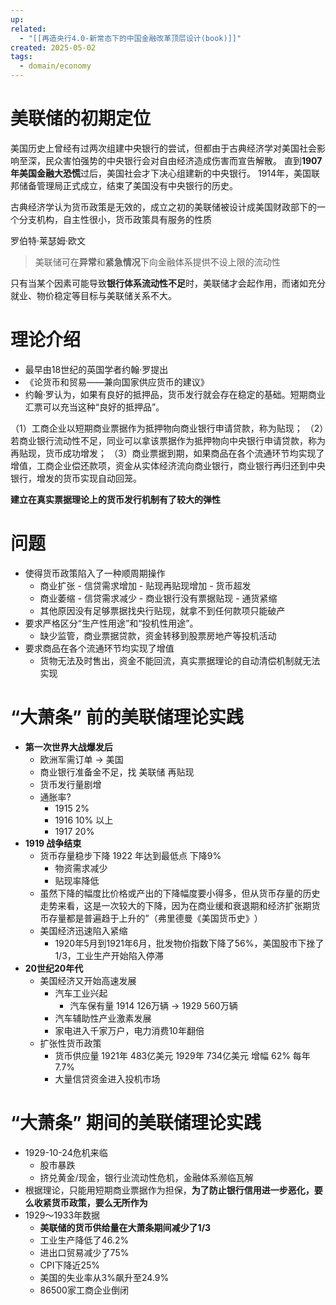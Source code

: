 ```yaml
---
up: 
related:
  - "[[再造央行4.0-新常态下的中国金融改革顶层设计(book)]]"
created: 2025-05-02
tags:
  - domain/economy
---
```


# 美联储的初期定位


美国历史上曾经有过两次组建中央银行的尝试，但都由于古典经济学对美国社会影响至深，民众害怕强势的中央银行会对自由经济造成伤害而宣告解散。
直到**1907年美国金融大恐慌**过后，美国社会才下决心组建新的中央银行。
1914年，美国联邦储备管理局正式成立，结束了美国没有中央银行的历史。

古典经济学认为货币政策是无效的，成立之初的美联储被设计成美国财政部下的一个分支机构，自主性很小，货币政策具有服务的性质

罗伯特·莱瑟姆·欧文
> 美联储可在**异常**和**紧急情况**下向金融体系提供不设上限的流动性

只有当某个因素可能导致**银行体系流动性不足**时，美联储才会起作用，而诸如充分就业、物价稳定等目标与美联储关系不大。


# 理论介绍

- 最早由18世纪的英国学者约翰·罗提出
- 《论货币和贸易——兼向国家供应货币的建议》
- 约翰·罗认为，如果有良好的抵押品，货币发行就会存在稳定的基础。短期商业汇票可以充当这种“良好的抵押品”​。





（1）工商企业以短期商业票据作为抵押物向商业银行申请贷款，称为贴现；
（2）若商业银行流动性不足，同业可以拿该票据作为抵押物向中央银行申请贷款，称为再贴现，货币成功增发；
（3）商业票据到期，如果商品在各个流通环节均实现了增值，工商企业偿还款项，资金从实体经济流向商业银行，商业银行再归还到中央银行，增发的货币实现自动回笼。


**建立在真实票据理论上的货币发行机制有了较大的弹性**


# 问题


- 使得货币政策陷入了一种顺周期操作
	- 商业扩张 - 信贷需求增加 - 贴现再贴现增加 - 货币超发
	- 商业萎缩 - 信贷需求减少 - 商业银行没有票据贴现 - 通货紧缩
	- 其他原因没有足够票据找央行贴现，就拿不到任何款项只能破产
- 要求严格区分“生产性用途”和“投机性用途”​。
	- 缺少监管，商业票据贷款，资金转移到股票房地产等投机活动
- 要求商品在各个流通环节均实现了增值
	- 货物无法及时售出，资金不能回流，真实票据理论的自动清偿机制就无法实现



# “大萧条” 前的美联储理论实践


- **第一次世界大战爆发后**
	- 欧洲军需订单 -> 美国
	- 商业银行准备金不足，找 美联储 再贴现
	- 货币发行量剧增
	- 通胀率? 
		- 1915 2%
		- 1916 10% 以上
		- 1917 20%
- **1919 战争结束**
	- 货币存量稳步下降 1922 年达到最低点 下降9%
		- 物资需求减少
		- 贴现率降低
	- 虽然下降的幅度比价格或产出的下降幅度要小得多，但从货币存量的历史走势来看，这是一次较大的下降，因为在商业缓和衰退期和经济扩张期货币存量都是普遍趋于上升的”​（弗里德曼《美国货币史》​）​
	- 美国经济迅速陷入紧缩
		- 1920年5月到1921年6月，批发物价指数下降了56%，美国股市下挫了1/3，工业生产开始陷入停滞
- **20世纪20年代**
	- 美国经济又开始高速发展
		- 汽车工业兴起
			- 汽车保有量 1914 126万辆 -> 1929 560万辆
		- 汽车辅助性产业激素发展
		- 家电进入千家万户，电力消费10年翻倍
	- 扩张性货币政策
		- 货币供应量 1921年 483亿美元  1929年 734亿美元  增幅 62% 每年7.7%
		- 大量信贷资金进入投机市场


# “大萧条” 期间的美联储理论实践


- 1929-10-24危机来临
	- 股市暴跌
	- 挤兑黄金/现金，银行业流动性危机，金融体系濒临瓦解
- 根据理论，只能用短期商业票据作为担保，**为了防止银行信用进一步恶化，要么收紧货币政策，要么无所作为**
- 1929～1933年数据
	- **美联储的货币供给量在大萧条期间减少了1/3**
	- 工业生产降低了46.2%
	- 进出口贸易减少了75%
	- CPI下降近25%
	- 美国的失业率从3%飙升至24.9%
	- 86500家工商企业倒闭
